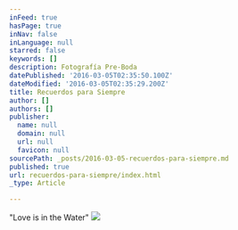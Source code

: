 ```yaml
---
inFeed: true
hasPage: true
inNav: false
inLanguage: null
starred: false
keywords: []
description: Fotografía Pre-Boda
datePublished: '2016-03-05T02:35:50.100Z'
dateModified: '2016-03-05T02:35:29.200Z'
title: Recuerdos para Siempre
author: []
authors: []
publisher:
  name: null
  domain: null
  url: null
  favicon: null
sourcePath: _posts/2016-03-05-recuerdos-para-siempre.md
published: true
url: recuerdos-para-siempre/index.html
_type: Article

---
```

"Love is in the Water"
![](https://the-grid-user-content.s3-us-west-2.amazonaws.com/e5c5d189-28d7-43bc-aabd-ebc0f431c0fd.jpg)